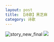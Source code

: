 ```yaml
---
layout: post
title: 【诗歌】黑芝麻
category: 诗歌
---
```

![story_new_final](http://rfbyhtcfm.hd-bkt.clouddn.com/img/story_new_final_0322.png)
![](http://rfbyavrvr.hd-bkt.clouddn.com/img/moment-220504-2.jpg)


